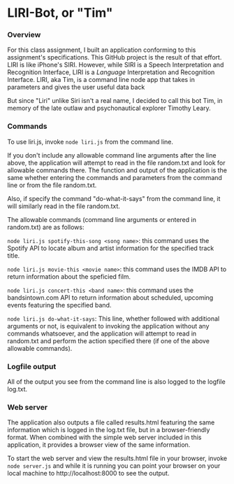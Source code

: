 # LIRI-Bot, or "Tim"

### Overview

For this class assignment, I built an application conforming to this assignment's specifications. This GitHub project is the result of that effort. LIRI is like iPhone's SIRI. However, while SIRI is a Speech Interpretation and Recognition Interface, LIRI is a _Language_ Interpretation and Recognition Interface. LIRI, aka Tim, is a command line node app that takes in parameters and gives the user useful data back

But since "Liri" unlike Siri isn't a real name, I decided to call this bot Tim, in memory of the late outlaw and psychonautical explorer Timothy Leary.

### Commands

To use liri.js, invoke `node liri.js` from the command line.

If you don't include any allowable command line arguments after the line above, the application will attempt to read in the file random.txt and look for allowable commands there. The function and output of the application is the same whether entering the commands and parameters from the command line or from the file random.txt.

Also, if specify the command "do-what-it-says"  from the command line, it will similarly read in the file random.txt.

The allowable commands (command line arguments or entered in random.txt) are as follows:

`node liri.js spotify-this-song <song name>`: this command uses the Spotify API to locate album and artist information for the specified track title.

`node liri.js movie-this <movie name>`: this command uses the IMDB API to return information about the speficied film.

`node liri.js concert-this <band name>`: this command uses the bandsintown.com API to return information about scheduled, upcoming events featuring the specified band.

`node liri.js do-what-it-says`: This line, whether followed with additional arguments or not, is equivalent to invoking the application without any commands whatsoever, and the application will attempt to read in random.txt and perform the action specified there (if one of the above allowable commands).

### Logfile output

All of the output you see from the command line is also logged to the logfile log.txt.

### Web server

The application also outputs a file called results.html featuring the same information which is logged in the log.txt file, but in a browser-friendly format. When combined with the simple web server included in this application, it provides a browser view of the same information.

To start the web server and view the results.html file in your browser, invoke `node server.js` and while it is running you can point your browser on your local machine to http://localhost:8000 to see the output.
